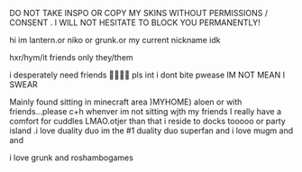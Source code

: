 DO NOT TAKE INSPO OR COPY MY SKINS WITHOUT PERMISSIONS / CONSENT . I WILL NOT HESITATE TO BLOCK YOU PERMANENTLY!

hi im lantern.or niko or grunk.or my current nickname idk

hxr/hym/it friends only they/them

i desperately need friends 🥺🥺🥺🥺 pls int i dont bite pwease IM NOT MEAN I SWEAR

Mainly found sitting in minecraft area )MYHOME) aloen or with friends...please c+h whenver im not sitting wjth my friends I really have a comfort for cuddles LMAO.otjer than that i reside to docks tooooo or party island .i love duality duo im the #1 duality duo superfan and i love mugm and and

i love grunk and roshambogames
